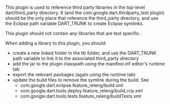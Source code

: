 This plugin is used to reference third party libraries in the top-level dart/third_party directory.
It (and the com.google.dart.thirdparty_test plugin) should be the only place that reference the
third_party directory, and use the Eclipse path variable DART_TRUNK to create Eclipse symlinks.

This plugin should not contain any libraries that are test specific.

When adding a library to this plugin, you should:
- create a new linked folder in the lib folder, and use the DART_TRUNK path variable to link
  it to the associated third_party directory
- add the jar to the plugin classpath using the manifest.mf editor's runtime tab
- export the relevant packages (again using the runtime tab)
- update the build files to remove the symlink during the build. See
    - com.google.dart.eclipse.feature_releng/build.xml
    - com.google.dart.tools.deploy.feature_releng/build_rcp.xml
    - com.google.dart.tools.tests.feature_releng/buildTests.xml
